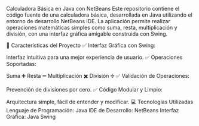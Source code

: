 Calculadora Básica en Java con NetBeans
Este repositorio contiene el código fuente de una calculadora básica, desarrollada en Java utilizando el entorno de desarrollo NetBeans IDE. La aplicación permite realizar operaciones matemáticas simples como suma, resta, multiplicación y división, con una interfaz gráfica amigable construida con Swing.

🚀 Características del Proyecto
✅ Interfaz Gráfica con Swing:

Interfaz intuitiva para una mejor experiencia de usuario.
✅ Operaciones Soportadas:

Suma ➕
Resta ➖
Multiplicación ✖️
División ➗
✅ Validación de Operaciones:

Prevención de divisiones por cero.
✅ Código Modular y Limpio:

Arquitectura simple, fácil de entender y modificar.
💻 Tecnologías Utilizadas
Lenguaje de Programación: Java
IDE de Desarrollo: NetBeans
Interfaz Gráfica: Java Swing

